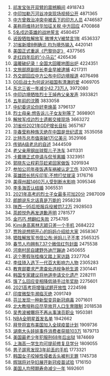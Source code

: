 1. [祁发宝张开双臂的震撼瞬间](http://www.baidu.com/baidu?cl=3&tn=SE_baiduhomet8_jmjb7mjw&rsv_dl=fyb_top&fr=top1000&wd=%C6%EE%B7%A2%B1%A6%D5%C5%BF%AA%CB%AB%B1%DB%B5%C4%D5%F0%BA%B3%CB%B2%BC%E4) 4918743
1. [中印加勒万河谷冲突现场视频公开](http://www.baidu.com/baidu?cl=3&tn=SE_baiduhomet8_jmjb7mjw&rsv_dl=fyb_top&fr=top1000&wd=%D6%D0%D3%A1%BC%D3%C0%D5%CD%F2%BA%D3%B9%C8%B3%E5%CD%BB%CF%D6%B3%A1%CA%D3%C6%B5%B9%AB%BF%AA) 4871365
1. [中方曾救治冲突中被丢下的印方人员](http://www.baidu.com/baidu?cl=3&tn=SE_baiduhomet8_jmjb7mjw&rsv_dl=fyb_top&fr=top1000&wd=%D6%D0%B7%BD%D4%F8%BE%C8%D6%CE%B3%E5%CD%BB%D6%D0%B1%BB%B6%AA%CF%C2%B5%C4%D3%A1%B7%BD%C8%CB%D4%B1) 4746587
1. [美称将维持对华加征关税 中方回应](http://www.baidu.com/baidu?cl=3&tn=SE_baiduhomet8_jmjb7mjw&rsv_dl=fyb_top&fr=top1000&wd=%C3%C0%B3%C6%BD%AB%CE%AC%B3%D6%B6%D4%BB%AA%BC%D3%D5%F7%B9%D8%CB%B0%20%D6%D0%B7%BD%BB%D8%D3%A6) 4700868
1. [5名戍边英雄的战地誓言](http://www.baidu.com/baidu?cl=3&tn=SE_baiduhomet8_jmjb7mjw&rsv_dl=fyb_top&fr=top1000&wd=5%C3%FB%CA%F9%B1%DF%D3%A2%D0%DB%B5%C4%D5%BD%B5%D8%CA%C4%D1%D4) 4580457
1. [诋毁牺牲解放军 微博大V被禁言1年](http://www.baidu.com/baidu?cl=3&tn=SE_baiduhomet8_jmjb7mjw&rsv_dl=fyb_top&fr=top1000&wd=%DA%AE%BB%D9%CE%FE%C9%FC%BD%E2%B7%C5%BE%FC%20%CE%A2%B2%A9%B4%F3V%B1%BB%BD%FB%D1%D41%C4%EA) 4536337
1. [31省新增8例确诊 均为境外输入](http://www.baidu.com/baidu?cl=3&tn=SE_baiduhomet8_jmjb7mjw&rsv_dl=fyb_top&fr=top1000&wd=31%CA%A1%D0%C2%D4%F68%C0%FD%C8%B7%D5%EF%20%BE%F9%CE%AA%BE%B3%CD%E2%CA%E4%C8%EB) 4420141
1. [美国正式重返《巴黎协定》](http://www.baidu.com/baidu?cl=3&tn=SE_baiduhomet8_jmjb7mjw&rsv_dl=fyb_top&fr=top1000&wd=%C3%C0%B9%FA%D5%FD%CA%BD%D6%D8%B7%B5%A1%B6%B0%CD%C0%E8%D0%AD%B6%A8%A1%B7) 4377565
1. [走红四年后的“小马云”](http://www.baidu.com/baidu?cl=3&tn=SE_baiduhomet8_jmjb7mjw&rsv_dl=fyb_top&fr=top1000&wd=%D7%DF%BA%EC%CB%C4%C4%EA%BA%F3%B5%C4%A1%B0%D0%A1%C2%ED%D4%C6%A1%B1) 4265436
1. [温暖破纪录！全国大回暖地图出炉](http://www.baidu.com/baidu?cl=3&tn=SE_baiduhomet8_jmjb7mjw&rsv_dl=fyb_top&fr=top1000&wd=%CE%C2%C5%AF%C6%C6%BC%CD%C2%BC%A3%A1%C8%AB%B9%FA%B4%F3%BB%D8%C5%AF%B5%D8%CD%BC%B3%F6%C2%AF) 4224351
1. [文旅部原副部长李金早被逮捕](http://www.baidu.com/baidu?cl=3&tn=SE_baiduhomet8_jmjb7mjw&rsv_dl=fyb_top&fr=top1000&wd=%CE%C4%C2%C3%B2%BF%D4%AD%B8%B1%B2%BF%B3%A4%C0%EE%BD%F0%D4%E7%B1%BB%B4%FE%B2%B6) 4217311
1. [外交部回应中方公布中印边境报道](http://www.baidu.com/baidu?cl=3&tn=SE_baiduhomet8_jmjb7mjw&rsv_dl=fyb_top&fr=top1000&wd=%CD%E2%BD%BB%B2%BF%BB%D8%D3%A6%D6%D0%B7%BD%B9%AB%B2%BC%D6%D0%D3%A1%B1%DF%BE%B3%B1%A8%B5%C0) 4076498
1. [00后战士为何说对祖国有清澈的爱](http://www.baidu.com/baidu?cl=3&tn=SE_baiduhomet8_jmjb7mjw&rsv_dl=fyb_top&fr=top1000&wd=00%BA%F3%D5%BD%CA%BF%CE%AA%BA%CE%CB%B5%B6%D4%D7%E6%B9%FA%D3%D0%C7%E5%B3%BA%B5%C4%B0%AE) 4069705
1. [东北三省一年减少42.73万人](http://www.baidu.com/baidu?cl=3&tn=SE_baiduhomet8_jmjb7mjw&rsv_dl=fyb_top&fr=top1000&wd=%B6%AB%B1%B1%C8%FD%CA%A1%D2%BB%C4%EA%BC%F5%C9%D942.73%CD%F2%C8%CB) 3972080
1. [中印边境牺牲烈士王焯冉父亲发声](http://www.baidu.com/baidu?cl=3&tn=SE_baiduhomet8_jmjb7mjw&rsv_dl=fyb_top&fr=top1000&wd=%D6%D0%D3%A1%B1%DF%BE%B3%CE%FE%C9%FC%C1%D2%CA%BF%CD%F5%EC%CC%C8%BD%B8%B8%C7%D7%B7%A2%C9%F9) 3933821
1. [五年前的沈腾](http://www.baidu.com/baidu?cl=3&tn=SE_baiduhomet8_jmjb7mjw&rsv_dl=fyb_top&fr=top1000&wd=%CE%E5%C4%EA%C7%B0%B5%C4%C9%F2%CC%DA) 3833058
1. [中纪委评论你好李焕英](http://www.baidu.com/baidu?cl=3&tn=SE_baiduhomet8_jmjb7mjw&rsv_dl=fyb_top&fr=top1000&wd=%D6%D0%BC%CD%CE%AF%C6%C0%C2%DB%C4%E3%BA%C3%C0%EE%BB%C0%D3%A2) 3796137
1. [烈士母亲:想告诉儿子女友别等了](http://www.baidu.com/baidu?cl=3&tn=SE_baiduhomet8_jmjb7mjw&rsv_dl=fyb_top&fr=top1000&wd=%C1%D2%CA%BF%C4%B8%C7%D7%3A%CF%EB%B8%E6%CB%DF%B6%F9%D7%D3%C5%AE%D3%D1%B1%F0%B5%C8%C1%CB) 3698901
1. [解放军戍边烈士遗骸交接现场](http://www.baidu.com/baidu?cl=3&tn=SE_baiduhomet8_jmjb7mjw&rsv_dl=fyb_top&fr=top1000&wd=%BD%E2%B7%C5%BE%FC%CA%F9%B1%DF%C1%D2%CA%BF%D2%C5%BA%A1%BD%BB%BD%D3%CF%D6%B3%A1) 3663272
1. [31省份2021年GDP增长目标](http://www.baidu.com/baidu?cl=3&tn=SE_baiduhomet8_jmjb7mjw&rsv_dl=fyb_top&fr=top1000&wd=31%CA%A1%B7%DD2021%C4%EAGDP%D4%F6%B3%A4%C4%BF%B1%EA) 3657167
1. [华春莹称种族灭绝在中国是世纪谎言](http://www.baidu.com/baidu?cl=3&tn=SE_baiduhomet8_jmjb7mjw&rsv_dl=fyb_top&fr=top1000&wd=%BB%AA%B4%BA%D3%A8%B3%C6%D6%D6%D7%E5%C3%F0%BE%F8%D4%DA%D6%D0%B9%FA%CA%C7%CA%C0%BC%CD%BB%D1%D1%D4) 3535058
1. [比特币总市值突破1万亿美元](http://www.baidu.com/baidu?cl=3&tn=SE_baiduhomet8_jmjb7mjw&rsv_dl=fyb_top&fr=top1000&wd=%B1%C8%CC%D8%B1%D2%D7%DC%CA%D0%D6%B5%CD%BB%C6%C61%CD%F2%D2%DA%C3%C0%D4%AA) 3529166
1. [传销A级老总的自述](http://www.baidu.com/baidu?cl=3&tn=SE_baiduhomet8_jmjb7mjw&rsv_dl=fyb_top&fr=top1000&wd=%B4%AB%CF%FAA%BC%B6%C0%CF%D7%DC%B5%C4%D7%D4%CA%F6) 3444509
1. [老父亲用钢丝球帮儿子洗车](http://www.baidu.com/baidu?cl=3&tn=SE_baiduhomet8_jmjb7mjw&rsv_dl=fyb_top&fr=top1000&wd=%C0%CF%B8%B8%C7%D7%D3%C3%B8%D6%CB%BF%C7%F2%B0%EF%B6%F9%D7%D3%CF%B4%B3%B5) 3411331
1. [卡戴珊正式申请与侃爷离婚](http://www.baidu.com/baidu?cl=3&tn=SE_baiduhomet8_jmjb7mjw&rsv_dl=fyb_top&fr=top1000&wd=%BF%A8%B4%F7%C9%BA%D5%FD%CA%BD%C9%EA%C7%EB%D3%EB%D9%A9%D2%AF%C0%EB%BB%E9) 3323951
1. [郭晓东让程莉莎赶紧回家做饭](http://www.baidu.com/baidu?cl=3&tn=SE_baiduhomet8_jmjb7mjw&rsv_dl=fyb_top&fr=top1000&wd=%B9%F9%CF%FE%B6%AB%C8%C3%B3%CC%C0%F2%C9%AF%B8%CF%BD%F4%BB%D8%BC%D2%D7%F6%B7%B9) 3291934
1. [参加公司年夜饭遇车祸被认定工伤](http://www.baidu.com/baidu?cl=3&tn=SE_baiduhomet8_jmjb7mjw&rsv_dl=fyb_top&fr=top1000&wd=%B2%CE%BC%D3%B9%AB%CB%BE%C4%EA%D2%B9%B7%B9%D3%F6%B3%B5%BB%F6%B1%BB%C8%CF%B6%A8%B9%A4%C9%CB) 3207613
1. [英雄团长怒斥印军:不想打仗就滚](http://www.baidu.com/baidu?cl=3&tn=SE_baiduhomet8_jmjb7mjw&rsv_dl=fyb_top&fr=top1000&wd=%D3%A2%D0%DB%CD%C5%B3%A4%C5%AD%B3%E2%D3%A1%BE%FC%3A%B2%BB%CF%EB%B4%F2%D5%CC%BE%CD%B9%F6) 3176716
1. [美得州超1460万人受到断水影响](http://www.baidu.com/baidu?cl=3&tn=SE_baiduhomet8_jmjb7mjw&rsv_dl=fyb_top&fr=top1000&wd=%C3%C0%B5%C3%D6%DD%B3%AC1460%CD%F2%C8%CB%CA%DC%B5%BD%B6%CF%CB%AE%D3%B0%CF%EC) 3095346
1. [李多海否认结婚](http://www.baidu.com/baidu?cl=3&tn=SE_baiduhomet8_jmjb7mjw&rsv_dl=fyb_top&fr=top1000&wd=%C0%EE%B6%E0%BA%A3%B7%F1%C8%CF%BD%E1%BB%E9) 3065531
1. [2021年高考的烈士子女最多可加20分](http://www.baidu.com/baidu?cl=3&tn=SE_baiduhomet8_jmjb7mjw&rsv_dl=fyb_top&fr=top1000&wd=2021%C4%EA%B8%DF%BF%BC%B5%C4%C1%D2%CA%BF%D7%D3%C5%AE%D7%EE%B6%E0%BF%C9%BC%D320%B7%D6) 2987009
1. [郎朗说东北话真是万能的](http://www.baidu.com/baidu?cl=3&tn=SE_baiduhomet8_jmjb7mjw&rsv_dl=fyb_top&fr=top1000&wd=%C0%C9%C0%CA%CB%B5%B6%AB%B1%B1%BB%B0%D5%E6%CA%C7%CD%F2%C4%DC%B5%C4) 2958238
1. [陕西一95后拒服兵役被罚7.2万](http://www.baidu.com/baidu?cl=3&tn=SE_baiduhomet8_jmjb7mjw&rsv_dl=fyb_top&fr=top1000&wd=%C9%C2%CE%F7%D2%BB95%BA%F3%BE%DC%B7%FE%B1%F8%D2%DB%B1%BB%B7%A37.2%CD%F2) 2928503
1. [茶颜悦色再发道歉声明](http://www.baidu.com/baidu?cl=3&tn=SE_baiduhomet8_jmjb7mjw&rsv_dl=fyb_top&fr=top1000&wd=%B2%E8%D1%D5%D4%C3%C9%AB%D4%D9%B7%A2%B5%C0%C7%B8%C9%F9%C3%F7) 2781577
1. [金巧巧 想翻红失败](http://www.baidu.com/baidu?cl=3&tn=SE_baiduhomet8_jmjb7mjw&rsv_dl=fyb_top&fr=top1000&wd=%BD%F0%C7%C9%C7%C9%20%CF%EB%B7%AD%BA%EC%CA%A7%B0%DC) 2754785
1. [Kimi身高离林志颖只差一个手机](http://www.baidu.com/baidu?cl=3&tn=SE_baiduhomet8_jmjb7mjw&rsv_dl=fyb_top&fr=top1000&wd=Kimi%C9%ED%B8%DF%C0%EB%C1%D6%D6%BE%D3%B1%D6%BB%B2%EE%D2%BB%B8%F6%CA%D6%BB%FA) 2684222
1. [贾玲说想把开心的妈妈介绍给大家](http://www.baidu.com/baidu?cl=3&tn=SE_baiduhomet8_jmjb7mjw&rsv_dl=fyb_top&fr=top1000&wd=%BC%D6%C1%E1%CB%B5%CF%EB%B0%D1%BF%AA%D0%C4%B5%C4%C2%E8%C2%E8%BD%E9%C9%DC%B8%F8%B4%F3%BC%D2) 2658367
1. [牺牲解放军书信公布:爸妈儿子不孝](http://www.baidu.com/baidu?cl=3&tn=SE_baiduhomet8_jmjb7mjw&rsv_dl=fyb_top&fr=top1000&wd=%CE%FE%C9%FC%BD%E2%B7%C5%BE%FC%CA%E9%D0%C5%B9%AB%B2%BC%3A%B0%D6%C2%E8%B6%F9%D7%D3%B2%BB%D0%A2) 2565325
1. [春节人均拥有7.37个微信红包封面](http://www.baidu.com/baidu?cl=3&tn=SE_baiduhomet8_jmjb7mjw&rsv_dl=fyb_top&fr=top1000&wd=%B4%BA%BD%DA%C8%CB%BE%F9%D3%B5%D3%D07.37%B8%F6%CE%A2%D0%C5%BA%EC%B0%FC%B7%E2%C3%E6) 2475538
1. [河南村民自建野外迪厅蹦迪](http://www.baidu.com/baidu?cl=3&tn=SE_baiduhomet8_jmjb7mjw&rsv_dl=fyb_top&fr=top1000&wd=%BA%D3%C4%CF%B4%E5%C3%F1%D7%D4%BD%A8%D2%B0%CD%E2%B5%CF%CC%FC%B1%C4%B5%CF) 2450655
1. [这个寒假张桂梅又踏上家访路](http://www.baidu.com/baidu?cl=3&tn=SE_baiduhomet8_jmjb7mjw&rsv_dl=fyb_top&fr=top1000&wd=%D5%E2%B8%F6%BA%AE%BC%D9%D5%C5%B9%F0%C3%B7%D3%D6%CC%A4%C9%CF%BC%D2%B7%C3%C2%B7) 2327704
1. [李佳琦入选下一代百大影响力人物](http://www.baidu.com/baidu?cl=3&tn=SE_baiduhomet8_jmjb7mjw&rsv_dl=fyb_top&fr=top1000&wd=%C0%EE%BC%D1%E7%F9%C8%EB%D1%A1%CF%C2%D2%BB%B4%FA%B0%D9%B4%F3%D3%B0%CF%EC%C1%A6%C8%CB%CE%EF) 2305283
1. [教育部要求严肃查处违规争抢生源](http://www.baidu.com/baidu?cl=3&tn=SE_baiduhomet8_jmjb7mjw&rsv_dl=fyb_top&fr=top1000&wd=%BD%CC%D3%FD%B2%BF%D2%AA%C7%F3%D1%CF%CB%E0%B2%E9%B4%A6%CE%A5%B9%E6%D5%F9%C7%C0%C9%FA%D4%B4) 2301441
1. [韩国专家建议将地道申请文化遗产](http://www.baidu.com/baidu?cl=3&tn=SE_baiduhomet8_jmjb7mjw&rsv_dl=fyb_top&fr=top1000&wd=%BA%AB%B9%FA%D7%A8%BC%D2%BD%A8%D2%E9%BD%AB%B5%D8%B5%C0%C9%EA%C7%EB%CE%C4%BB%AF%D2%C5%B2%FA) 2282111
1. [饿了么回应变相降低骑手过年奖励](http://www.baidu.com/baidu?cl=3&tn=SE_baiduhomet8_jmjb7mjw&rsv_dl=fyb_top&fr=top1000&wd=%B6%F6%C1%CB%C3%B4%BB%D8%D3%A6%B1%E4%CF%E0%BD%B5%B5%CD%C6%EF%CA%D6%B9%FD%C4%EA%BD%B1%C0%F8) 2275601
1. [2021高考将增强试题开放性](http://www.baidu.com/baidu?cl=3&tn=SE_baiduhomet8_jmjb7mjw&rsv_dl=fyb_top&fr=top1000&wd=2021%B8%DF%BF%BC%BD%AB%D4%F6%C7%BF%CA%D4%CC%E2%BF%AA%B7%C5%D0%D4) 2224598
1. [印度微型牛濒临灭绝](http://www.baidu.com/baidu?cl=3&tn=SE_baiduhomet8_jmjb7mjw&rsv_dl=fyb_top&fr=top1000&wd=%D3%A1%B6%C8%CE%A2%D0%CD%C5%A3%B1%F4%C1%D9%C3%F0%BE%F8) 2091749
1. [芬兰发现一种新型变异新冠病毒](http://www.baidu.com/baidu?cl=3&tn=SE_baiduhomet8_jmjb7mjw&rsv_dl=fyb_top&fr=top1000&wd=%B7%D2%C0%BC%B7%A2%CF%D6%D2%BB%D6%D6%D0%C2%D0%CD%B1%E4%D2%EC%D0%C2%B9%DA%B2%A1%B6%BE) 2071601
1. [北大教授称应尽早放开人口生育限制](http://www.baidu.com/baidu?cl=3&tn=SE_baiduhomet8_jmjb7mjw&rsv_dl=fyb_top&fr=top1000&wd=%B1%B1%B4%F3%BD%CC%CA%DA%B3%C6%D3%A6%BE%A1%D4%E7%B7%C5%BF%AA%C8%CB%BF%DA%C9%FA%D3%FD%CF%DE%D6%C6) 2018538
1. [吴秀波被曝将不再从事演员职业](http://www.baidu.com/baidu?cl=3&tn=SE_baiduhomet8_jmjb7mjw&rsv_dl=fyb_top&fr=top1000&wd=%CE%E2%D0%E3%B2%A8%B1%BB%C6%D8%BD%AB%B2%BB%D4%D9%B4%D3%CA%C2%D1%DD%D4%B1%D6%B0%D2%B5) 1950381
1. [NBA全明星首发名单](http://www.baidu.com/baidu?cl=3&tn=SE_baiduhomet8_jmjb7mjw&rsv_dl=fyb_top&fr=top1000&wd=NBA%C8%AB%C3%F7%D0%C7%CA%D7%B7%A2%C3%FB%B5%A5) 1942662
1. [拜登将宣布美国加入全球疫苗计划](http://www.baidu.com/baidu?cl=3&tn=SE_baiduhomet8_jmjb7mjw&rsv_dl=fyb_top&fr=top1000&wd=%B0%DD%B5%C7%BD%AB%D0%FB%B2%BC%C3%C0%B9%FA%BC%D3%C8%EB%C8%AB%C7%F2%D2%DF%C3%E7%BC%C6%BB%AE) 1909736
1. [湖南大头娃娃事件消费者获赔103万](http://www.baidu.com/baidu?cl=3&tn=SE_baiduhomet8_jmjb7mjw&rsv_dl=fyb_top&fr=top1000&wd=%BA%FE%C4%CF%B4%F3%CD%B7%CD%DE%CD%DE%CA%C2%BC%FE%CF%FB%B7%D1%D5%DF%BB%F1%C5%E2103%CD%F2) 1879713
1. [美国最老少年犯服刑68年后出狱](http://www.baidu.com/baidu?cl=3&tn=SE_baiduhomet8_jmjb7mjw&rsv_dl=fyb_top&fr=top1000&wd=%C3%C0%B9%FA%D7%EE%C0%CF%C9%D9%C4%EA%B7%B8%B7%FE%D0%CC68%C4%EA%BA%F3%B3%F6%D3%FC) 1874669
1. [上海高一学生均可提前修复旦学分](http://www.baidu.com/baidu?cl=3&tn=SE_baiduhomet8_jmjb7mjw&rsv_dl=fyb_top&fr=top1000&wd=%C9%CF%BA%A3%B8%DF%D2%BB%D1%A7%C9%FA%BE%F9%BF%C9%CC%E1%C7%B0%D0%DE%B8%B4%B5%A9%D1%A7%B7%D6) 1809055
1. [男子遛弯发现3年前丢的手机](http://www.baidu.com/baidu?cl=3&tn=SE_baiduhomet8_jmjb7mjw&rsv_dl=fyb_top&fr=top1000&wd=%C4%D0%D7%D3%E5%DE%CD%E4%B7%A2%CF%D63%C4%EA%C7%B0%B6%AA%B5%C4%CA%D6%BB%FA) 1773321
1. [韩国女子咬掉性侵者舌头被判无罪](http://www.baidu.com/baidu?cl=3&tn=SE_baiduhomet8_jmjb7mjw&rsv_dl=fyb_top&fr=top1000&wd=%BA%AB%B9%FA%C5%AE%D7%D3%D2%A7%B5%F4%D0%D4%C7%D6%D5%DF%C9%E0%CD%B7%B1%BB%C5%D0%CE%DE%D7%EF) 1745738
1. [辉瑞将对孕妇展开新冠疫苗试验](http://www.baidu.com/baidu?cl=3&tn=SE_baiduhomet8_jmjb7mjw&rsv_dl=fyb_top&fr=top1000&wd=%BB%D4%C8%F0%BD%AB%B6%D4%D4%D0%B8%BE%D5%B9%BF%AA%D0%C2%B9%DA%D2%DF%C3%E7%CA%D4%D1%E9) 1716150
1. [美国人均预期寿命减少一年](http://www.baidu.com/baidu?cl=3&tn=SE_baiduhomet8_jmjb7mjw&rsv_dl=fyb_top&fr=top1000&wd=%C3%C0%B9%FA%C8%CB%BE%F9%D4%A4%C6%DA%CA%D9%C3%FC%BC%F5%C9%D9%D2%BB%C4%EA) 1692601
